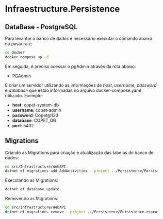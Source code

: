 # Infraestructure.Persistence

## DataBase - PostgreSQL

Para levantar o banco de dados é necessário executar o comando abaixo na pasta raiz:

```bash
cd docker
docker compose up -d
```

Em seguida, é preciso acessar o pgAdmin através da rota abaixo:

- [PGAdmin](http://localhost:16543/browser)

E criar um servidor utilizando as informações de _host_, _username_, _password_ e _database_ que estão informadas no arquivo docker-compose.yaml utilizado.
Exemplo:

- **host**: copet-system-db
- **username**: copet-admin
- **password**: Copet@123
- **database**: COPET_DB
- **port**: 5432

## Migrations

Criando as Migrations para criação e atualização das tabelas do banco de dados:

```bash
cd src/Infrastructure/WebAPI
dotnet ef migrations add AddActivities --project ../Persistence/Persistence.csproj
```

Executando as Migrations:

```bash
dotnet ef database update
```

Removendo as Migrations:

```bash
cd src/Infrastructure/WebAPI
dotnet ef migrations remove --project ../Persistence/Persistence.csproj
```
